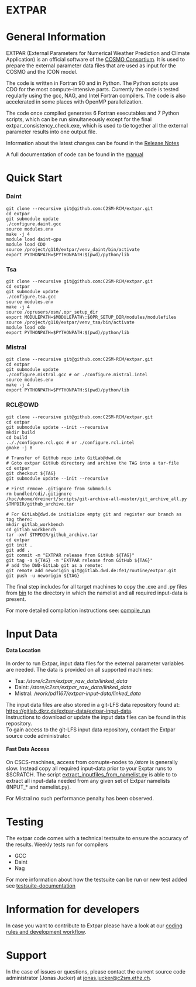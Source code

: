 # EXTPAR

# General Information
EXTPAR (External Parameters for Numerical Weather Prediction and Climate Application) is an official software of the [COSMO Consortium](www.cosmo-model.org).  It is used to prepare the external parameter data files that are used as input for the COSMO and the ICON model.

The code is written in Fortran 90 and in Python. The Python scripts use CDO for the most compute-intensive parts.  Currently the code is tested regularly using the gcc, NAG, and Intel Fortran compilers.  The code is also accelerated in some places with OpenMP parallelization.  

The code once compiled generates 6 Fortran executables and 7 Python scripts, which can be run simultaneously except for the final extpar_consistency_check.exe, which is used to tie together all the external parameter results into one output file.  


Information about the latest changes can be found in the [Release Notes](ReleaseNotes.md)

A full documentation of code can be found in the [manual](doc/user_and_implementation_manual.pdf)

# Quick Start
### Daint

```
git clone --recursive git@github.com:C2SM-RCM/extpar.git
cd extpar
git submodule update
./configure.daint.gcc
source modules.env
make -j 4
module load daint-gpu
module load CDO
source /project/g110/extpar/venv_daint/bin/activate
export PYTHONPATH=$PYTHONPATH:$(pwd)/python/lib
```

### Tsa

```
git clone --recursive git@github.com:C2SM-RCM/extpar.git
cd extpar
git submodule update
./configure.tsa.gcc
source modules.env
make -j 4
source /oprusers/osm/.opr_setup_dir
export MODULEPATH=$MODULEPATH\:$OPR_SETUP_DIR/modules/modulefiles
source /project/g110/extpar/venv_tsa/bin/activate
module load cdo
export PYTHONPATH=$PYTHONPATH:$(pwd)/python/lib
```

### Mistral

```
git clone --recursive git@github.com:C2SM-RCM/extpar.git
cd extpar
git submodule update
./configure.mistral.gcc # or ./configure.mistral.intel
source modules.env
make -j 4
export PYTHONPATH=$PYTHONPATH:$(pwd)/python/lib
```

### RCL@DWD

```
git clone --recursive git@github.com:C2SM-RCM/extpar.git
cd extpar
git submodule update --init --recursive
mkdir build
cd build
.././configure.rcl.gcc # or ./configure.rcl.intel
gmake -j 8
```

```
# Transfer of GitHub repo into GitLab@dwd.de
# Goto extpar GitHub directory and archive the TAG into a tar-file
cd extpar
git checkout ${TAG}
git submodule update --init --recursive

# First remove .gitignore from submoduls
rm bundled/cdi/.gitignore
/hpc/uhome/dreinert/scripts/git-archive-all-master/git_archive_all.py $TMPDIR/github_archive.tar

# For GitLab@dwd.de initialize empty git and register our branch as tag there:
mkdir gitlab_workbench
cd gitlab_workbench
tar -xvf $TMPDIR/github_archive.tar
cd extpar
git init .
git add .
git commit -m "EXTPAR release from GitHub ${TAG}"
git tag -a ${TAG} -m "EXTPAR release from GitHub ${TAG}"
# add the DWD-GitLab git as a remote:
git remote add neworigin git@gitlab.dwd.de:fe1/routine/extpar.git
git push -u neworigin ${TAG}
```

The final step includes for all target machines to copy 
the .exe and .py files from [bin](bin) to the directory in which the namelist and all required input-data is present.

For more detailed compilation instructions see: [compile_run](doc/compile_run.md)

# Input Data

#### Data Location
In order to run Extpar, input data files for the external parameter variables are needed. The data is provided on all supported machines:
*  Tsa: _/store/c2sm/extpar_raw_data/linked_data_
*  Daint: _/store/c2sm/extpar_raw_data/linked_data_
*  Mistral: _/work/pd1167/extpar-input-data/linked_data_

The input data files are also stored in a git-LFS data repository found at: https://gitlab.dkrz.de/extpar-data/extpar-input-data.  
Instructions to download or update the input data files can be found in this repository.  
To gain access to the git-LFS input data repository, contact the Extpar source code administrator.

#### Fast Data Access
On CSCS-machines, access from comupte-nodes to _/store_ is generally slow. Instead copy all required input-data prior to your Exptar runs to $SCRATCH.
The script [extract_inputfiles_from_namelist.py](test/testsuite/bin/extract_inputfiles_from_namelist.py) is able to to extract all input-data needed from any given set of Extpar namelists (INPUT_* and namelist.py).

For Mistral no such performance penalty has been observed.

# Testing
The extpar code comes with a technical testsuite to ensure the accuracy of the results. Weekly tests run for compilers
* GCC
* Daint
* Nag

For more information about how the testsuite can be run or new test added see [testsuite-documentation](doc/testing.md)

# Information for developers
In case you want to contribute to Extpar please have a look at our [coding rules and development workflow](doc/development.md).

# Support 
In the case of issues or questions, please contact the current source code administrator (Jonas Jucker) at jonas.jucker@c2sm.ethz.ch.  



